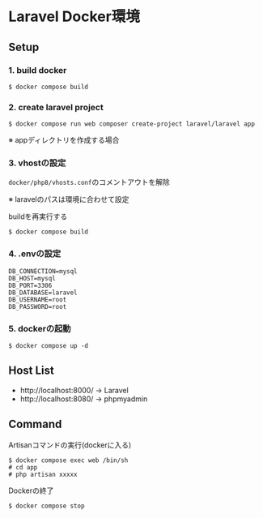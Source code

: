 Laravel Docker環境
==================================

## Setup

### 1. build docker 

```
$ docker compose build
```

### 2. create laravel project

```
$ docker compose run web composer create-project laravel/laravel app
```

※ appディレクトリを作成する場合


### 3. vhostの設定

``docker/php8/vhosts.conf``のコメントアウトを解除

※ laravelのパスは環境に合わせて設定

buildを再実行する

```
$ docker compose build
```


### 4. .envの設定

```
DB_CONNECTION=mysql
DB_HOST=mysql
DB_PORT=3306
DB_DATABASE=laravel
DB_USERNAME=root
DB_PASSWORD=root
```

### 5. dockerの起動

```
$ docker compose up -d
```

## Host List

- http://localhost:8000/ -> Laravel
- http://localhost:8080/ -> phpmyadmin


## Command 

Artisanコマンドの実行(dockerに入る)

```
$ docker compose exec web /bin/sh
# cd app
# php artisan xxxxx
```


Dockerの終了

```
$ docker compose stop
```



